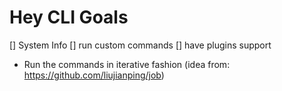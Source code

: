 # Hey CLI Goals

[] System Info
[] run custom commands
[] have plugins support

- Run the commands in iterative fashion (idea from: https://github.com/liujianping/job)